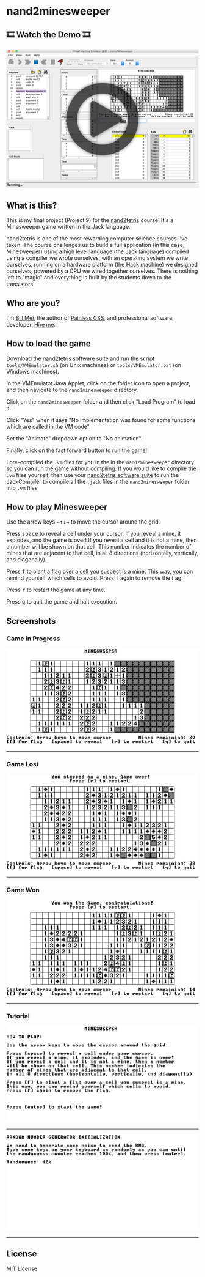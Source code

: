 # nand2minesweeper

## 🎞 Watch the Demo 🎞
[![](screenshots/play-button.png)](https://www.youtube.com/watch?v=wFfnx2FIt7U)

## What is this?

This is my final project (Project 9) for the [nand2tetris](https://www.nand2tetris.org/) course! It's a Minesweeper game written in the Jack language.

nand2tetris is one of the most rewarding computer science courses I've taken. The course challenges us to build a full application (in this case, Minesweeper) using a high level language (the Jack language) compiled using a compiler we wrote ourselves, with an operating system we write ourselves, running on a hardware platform (the Hack machine) we designed ourselves, powered by a CPU we wired together ourselves. There is nothing left to "magic" and everything is built by the students down to the transistors!

## Who are you?

I'm [Bill Mei](https://billmei.net), the author of [Painless CSS](https://www.painlesscss.com), and professional software developer. [Hire me](https://billmei.net/contact/).

## How to load the game

Download the [nand2tetris software suite](https://www.nand2tetris.org/software) and run the script `tools/VMEmulator.sh` (on Unix machines) or `tools/VMEmulator.bat` (on Windows machines).

In the VMEmulator Java Applet, click on the folder icon to open a project, and then navigate to the `nand2minesweeper` directory.

Click on the `nand2minesweeper` folder and then click "Load Program" to load it.

Click "Yes" when it says "No implementation was found for some functions which are called in the VM code".

Set the "Animate" dropdown option to "No animation".

Finally, click on the fast forward button to run the game!

I pre-compiled the `.vm` files for you in the in the `nand2minesweeper` directory so you can run the game without compiling. If you would like to compile the `.vm` files yourself, then use your [nand2tetris software suite](https://www.nand2tetris.org/software) to run the JackCompiler to compile all the `.jack` files in the `nand2minesweeper` folder into `.vm` files.

## How to play Minesweeper

Use the arrow keys <kbd>←</kbd><kbd>↑</kbd><kbd>↓</kbd><kbd>→</kbd> to move the cursor around the grid.

Press <kbd>space</kbd> to reveal a cell under your cursor. If you reveal a mine, it explodes, and the game is over! If you reveal a cell and it is not a mine, then a number will be shown on that cell. This number indicates the number of mines that are adjacent to that cell, in all 8 directions (horizontally, vertically, and diagonally).

Press <kbd>f</kbd> to plant a flag over a cell you suspect is a mine. This way, you can remind yourself which cells to avoid. Press <kbd>f</kbd> again to remove the flag.

Press <kbd>r</kbd> to restart the game at any time.

Press <kbd>q</kbd> to quit the game and halt execution.


## Screenshots

### Game in Progress
![](screenshots/in-progress.png)

---

### Game Lost
![](screenshots/game-lost.png)

---

### Game Won
![](screenshots/game-won.png)

---

### Tutorial
![](screenshots/instructions.png)

---

![](screenshots/rng.png)

---

## License

MIT License
